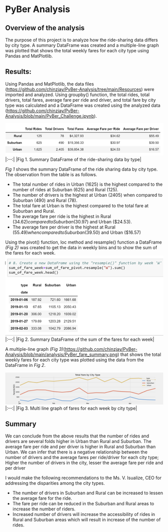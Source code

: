 # PyBer Analysis

## Overview of the analysis
The purpose of this project is to analyze how the ride-sharing data differs by city type. A summary DataFrame was created and a multiple-line graph was plotted that shows the total weekly fares for each city type using Pandas and MatPlotlib.

## Results:
Using Pandas and MatPlotlib, the data files (https://github.com/chinzjay/PyBer-Analysis/tree/main/Resources) were imported and analyzed. Using groupby() function, the total rides, total drivers, total fares, average fare per ride and driver, and total fare by city type was calculated and a DataFrame was created using the analyzed data (https://github.com/chinzjay/PyBer-Analysis/blob/main/PyBer_Challenge.ipynb).

![Summary Dataframe](https://github.com/chinzjay/PyBer-Analysis/blob/main/summary%20dataframe.PNG)
|:--:|
|Fig 1. Summary DataFrame of the ride-sharing data by type|

*Fig 1* shows the summary DataFrame of the ride sharing data by city type. The observation from the table is as follows.
- The total number of rides in Urban (1625) is the highest compared to the number of rides at Suburban (625) and Rural (125).
- The number of drivers is the highest at Urban (2405) when compared to Suburban (490) and Rural (78).
- The total fare at Urban is the highest compared to the total fare at Suburban and Rural.
- The average fare per ride is the highest in Rural ($34.62) compared to Suburban ($30.97) and Urban ($24.53).
- The average fare per driver is the highest at Rural ($55.49) when compared to Suburban ($39.50) and Urban ($16.57)

Using the pivot() function, loc method and resample() function a DataFrame *(Fig 2)* was created to get the data in weekly bins and to show the sum of the fares for each week. 
![final DF](https://github.com/chinzjay/PyBer-Analysis/blob/main/final%20DF.PNG)
|:--:|
|Fig 2. Summary DataFrame of the sum of the fares for each week|

A multiple-line graph *(Fig 3)*(https://github.com/chinzjay/PyBer-Analysis/blob/main/analysis/PyBer_fare_summary.png) that shows the total weekly fares for each city type was plotted using the data from the DataFrame in *Fig 2*.

![multiline graph](https://github.com/chinzjay/PyBer-Analysis/blob/main/multiline%20graph.PNG)
|:--:|
|Fig 3. Multi line graph of fares for each week by city type|

## Summary
We can conclude from the above results that the number of rides and drivers are several folds higher in Urban than Rural and Suburban. The average fare per ride and per driver is higher in Rural and Suburban than Urban. We can infer that there is a negative relationship between the number of drivers and the average fares per ride/driver for each city type; Higher the number of drivers in the city, lesser the average fare per ride and per driver

I would make the following recommendations to the Ms. V. Isualize, CEO for addressing the disparities among the city types.
- The number of drivers in Suburban and Rural can be increased to lessen the average fare for the ride.
- The fare per ride can be reduced in the Suburban and Rural areas to increase the number of riders.
- Increased number of drivers will increase the accessibility of rides in Rural and Suburban areas which will result in increase of the number of rides.
